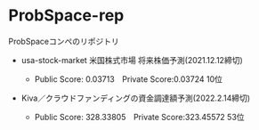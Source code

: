 # ProbSpace-rep
ProbSpaceコンペのリポジトリ

- usa-stock-market 米国株式市場 将来株価予測(2021.12.12締切)
  - Public Score: 0.03713　Private Score:0.03724 10位

- Kiva／クラウドファンディングの資金調達額予測(2022.2.14締切)
  - Public Score: 328.33805　Private Score:323.45572 53位
